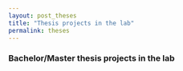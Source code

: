 ```yaml
---
layout: post_theses
title: "Thesis projects in the lab"
permalink: theses
---
```


### Bachelor/Master thesis projects in the lab
